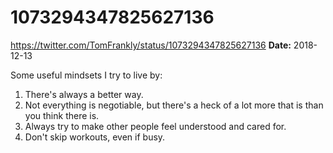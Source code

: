 # 1073294347825627136
https://twitter.com/TomFrankly/status/1073294347825627136
**Date:** 2018-12-13

Some useful mindsets I try to live by:

1. There's always a better way.
2. Not everything is negotiable, but there's a heck of a lot more that is than you think there is.
3. Always try to make other people feel understood and cared for.
4. Don't skip workouts, even if busy.
